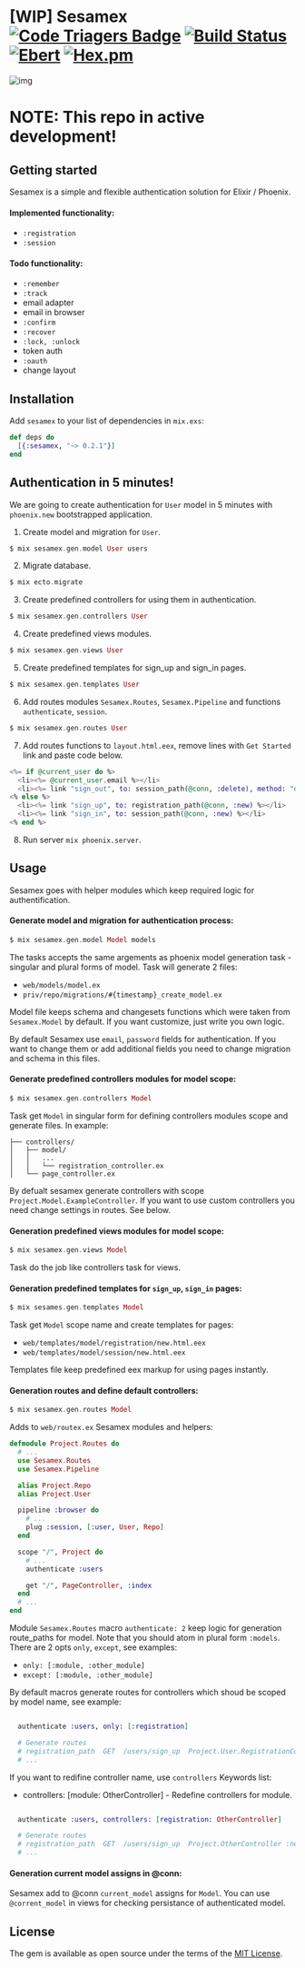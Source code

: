 # [WIP] Sesamex [![Code Triagers Badge](https://www.codetriage.com/khusnetdinov/sesamex/badges/users.svg)](https://www.codetriage.com/khusnetdinov/sesamex) [![Build Status](https://travis-ci.org/khusnetdinov/sesamex.svg?branch=master)](https://travis-ci.org/khusnetdinov/sesamex) [![Ebert](https://ebertapp.io/github/khusnetdinov/sesamex.svg)](https://ebertapp.io/github/khusnetdinov/sesamex) [![Hex.pm](https://img.shields.io/hexpm/v/plug.svg)](https://hex.pm/packages/sesamex)
![img](http://res.cloudinary.com/dtoqqxqjv/image/upload/v1477049798/147705061811651_leoa8a.jpg)

# NOTE: This repo in active development!


## Getting started

Sesamex is a simple and flexible authentication solution for Elixir / Phoenix.

#### Implemented functionality:

- `:registration`
- `:session`

#### Todo functionality:

- `:remember`
- `:track`
- email adapter
- email in browser
- `:confirm`
- `:recover`
- `:lock, :unlock`
- token auth
- `:oauth`
- change layout

## Installation

Add `sesamex` to your list of dependencies in `mix.exs`:

```elixir
def deps do
  [{:sesamex, "~> 0.2.1"}]
end
```

## Authentication in 5 minutes!

We are going to create authentication for `User` model in 5 minutes with `phoenix.new` bootstrapped application.

1) Create model and migration for `User`.

```elixir
$ mix sesamex.gen.model User users
```

2) Migrate database.

```elixir
$ mix ecto.migrate
```

3) Create predefined controllers for using them in authentication.

```elixir
$ mix sesamex.gen.controllers User
```

4) Create predefined views modules.

```elixir
$ mix sesamex.gen.views User
```

5) Create predefined templates for sign_up and sign_in pages.

```elixir
$ mix sesamex.gen.templates User
```

6) Add routes modules `Sesamex.Routes`, `Sesamex.Pipeline` and functions `authenticate`, `session`.

```elixir
$ mix sesamex.gen.routes User
```

7) Add routes functions to `layout.html.eex`, remove lines with `Get Started` link and paste code below.

```elixir
<%= if @current_user do %>
  <li><%= @current_user.email %></li>
  <li><%= link "sign_out", to: session_path(@conn, :delete), method: "delete" %>
<% else %>
  <li><%= link "sign_up", to: registration_path(@conn, :new) %></li>
  <li><%= link "sign_in", to: session_path(@conn, :new) %></li>
<% end %>
```

8) Run server `mix phoenix.server`.

## Usage

Sesamex goes with helper modules which keep required logic for authentification.

#### Generate model and migration for authentication process:

```elixir
$ mix sesamex.gen.model Model models
```

The tasks accepts the same argements as phoenix model generation task - singular and plural forms of model.
Task will generate 2 files:

- `web/models/model.ex`
- `priv/repo/migrations/#{timestamp}_create_model.ex`

Model file keeps schema and changesets functions which were taken from `Sesamex.Model` by default. If you want customize, just write you own logic.

By default Sesamex use `email`, `password` fields for authentication. If you want to change them or add additional fields you need to change migration and schema in this files.

#### Generate predefined controllers modules for model scope:

```elixir
$ mix sesamex.gen.controllers Model
```

Task get `Model` in singular form for defining controllers modules scope and generate files. In example:
```
├── controllers/
│   ├── model/
│   │   ...
│   │   └── registration_controller.ex
│   └── page_controller.ex
```

By defualt sesamex generate controllers with scope `Project.Model.ExampleController`. If you want to use custom controllers you need change settings in routes. See below.

#### Generation predefined views modules for model scope:

```elixir
$ mix sesamex.gen.views Model
```

Task do the job like controllers task for views.

#### Generation predefined templates for `sign_up`, `sign_in` pages:

```elixir
$ mix sesames.gen.templates Model
```

Task get `Model` scope name and create templates for pages:

- `web/templates/model/registration/new.html.eex`
- `web/templates/model/session/new.html.eex`

Templates file keep predefined eex markup for using pages instantly.

#### Generation routes and define default controllers:

```elixir
$ mix sesamex.gen.routes Model
```

Adds to `web/routex.ex` Sesamex modules and helpers:

```elixir
defmodule Project.Routes do
  # ...
  use Sesamex.Routes
  use Sesamex.Pipeline

  alias Project.Repo
  alias Project.User

  pipeline :browser do
    # ...
    plug :session, [:user, User, Repo]
  end

  scope "/", Project do
    # ...
    authenticate :users

    get "/", PageController, :index
  end
  # ...
end
```

Module `Sesamex.Routes` macro `authenticate: 2` keep logic for generation route_paths for model. Note that you should atom in plural form `:models`. There are 2 opts `only`, `except`, see examples:

- `only: [:module, :other_module]`
- `except: [:module, :other_module]`

By default macros generate routes for controllers which shoud be scoped by model name, see example:

```elixir

  authenticate :users, only: [:registration]

  # Generate routes
  # registration_path  GET  /users/sign_up  Project.User.RegistrationController :new
  # ...

```

If you want to redifine controller name, use `controllers` Keywords list:

- controllers: [module: OtherController] - Redefine controllers for module.

```elixir

  authenticate :users, controllers: [registration: OtherController]

  # Generate routes
  # registration_path  GET  /users/sign_up  Project.OtherController :new
  # ...

```

#### Generation current model assigns in @conn:

Sesamex add to @conn `current_model` assigns for `Model`. You can use `@corrent_model` in views for checking persistance of authenticated model.


## License

The gem is available as open source under the terms of the [MIT
License](http://opensource.org/licenses/MIT).

